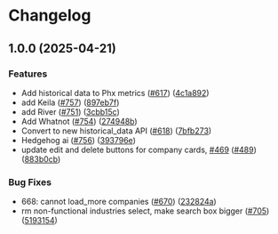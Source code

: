 # Changelog

## 1.0.0 (2025-04-21)


### Features

* Add historical data to Phx metrics ([#617](https://github.com/beam-community/elixir-companies/issues/617)) ([4c1a892](https://github.com/beam-community/elixir-companies/commit/4c1a8929412dd9b0aefbea06b5a1660a8314194a))
* add Keila ([#757](https://github.com/beam-community/elixir-companies/issues/757)) ([897eb7f](https://github.com/beam-community/elixir-companies/commit/897eb7f716919b269d6d5420eca2baa7fabcb2ca))
* add River ([#751](https://github.com/beam-community/elixir-companies/issues/751)) ([3cbb15c](https://github.com/beam-community/elixir-companies/commit/3cbb15c0ab36eb9c8bcd35910eeef15b7c6efac5))
* Add Whatnot ([#754](https://github.com/beam-community/elixir-companies/issues/754)) ([274948b](https://github.com/beam-community/elixir-companies/commit/274948b7aff25eaa00dbd48a12232a0edb26f2c6))
* Convert to new historical_data API ([#618](https://github.com/beam-community/elixir-companies/issues/618)) ([7bfb273](https://github.com/beam-community/elixir-companies/commit/7bfb273b78e9fb72129e8e85905cb9d431ce7c8a))
* Hedgehog ai ([#756](https://github.com/beam-community/elixir-companies/issues/756)) ([393796e](https://github.com/beam-community/elixir-companies/commit/393796e0cd264919519fad92c44e103167edf211))
* update edit and delete buttons for company cards, [#469](https://github.com/beam-community/elixir-companies/issues/469) ([#489](https://github.com/beam-community/elixir-companies/issues/489)) ([883b0cb](https://github.com/beam-community/elixir-companies/commit/883b0cb25e056e86cc2c66196efe3ae7b2c474c1))


### Bug Fixes

* 668: cannot load_more companies ([#670](https://github.com/beam-community/elixir-companies/issues/670)) ([232824a](https://github.com/beam-community/elixir-companies/commit/232824a660175471e0777d7e593f63d3655b7e9d))
* rm non-functional industries select, make search box bigger ([#705](https://github.com/beam-community/elixir-companies/issues/705)) ([5193154](https://github.com/beam-community/elixir-companies/commit/5193154f76851428109845098fff8c654f2da9a6))
